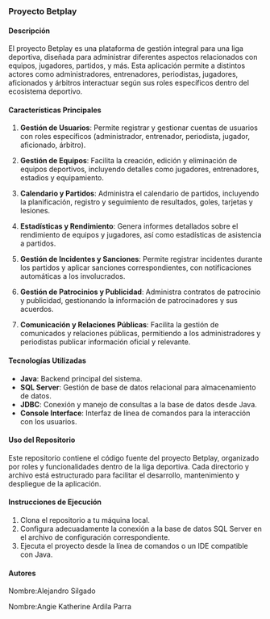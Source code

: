 ### Proyecto Betplay

#### Descripción

El proyecto Betplay es una plataforma de gestión integral para una liga deportiva, diseñada para administrar diferentes aspectos relacionados con equipos, jugadores, partidos, y más. Esta aplicación permite a distintos actores como administradores, entrenadores, periodistas, jugadores, aficionados y árbitros interactuar según sus roles específicos dentro del ecosistema deportivo.

#### Características Principales

1. **Gestión de Usuarios**: Permite registrar y gestionar cuentas de usuarios con roles específicos (administrador, entrenador, periodista, jugador, aficionado, árbitro).

2. **Gestión de Equipos**: Facilita la creación, edición y eliminación de equipos deportivos, incluyendo detalles como jugadores, entrenadores, estadios y equipamiento.

3. **Calendario y Partidos**: Administra el calendario de partidos, incluyendo la planificación, registro y seguimiento de resultados, goles, tarjetas y lesiones.

4. **Estadísticas y Rendimiento**: Genera informes detallados sobre el rendimiento de equipos y jugadores, así como estadísticas de asistencia a partidos.

5. **Gestión de Incidentes y Sanciones**: Permite registrar incidentes durante los partidos y aplicar sanciones correspondientes, con notificaciones automáticas a los involucrados.

6. **Gestión de Patrocinios y Publicidad**: Administra contratos de patrocinio y publicidad, gestionando la información de patrocinadores y sus acuerdos.

7. **Comunicación y Relaciones Públicas**: Facilita la gestión de comunicados y relaciones públicas, permitiendo a los administradores y periodistas publicar información oficial y relevante.

#### Tecnologías Utilizadas

- **Java**: Backend principal del sistema.
- **SQL Server**: Gestión de base de datos relacional para almacenamiento de datos.
- **JDBC**: Conexión y manejo de consultas a la base de datos desde Java.
- **Console Interface**: Interfaz de línea de comandos para la interacción con los usuarios.

#### Uso del Repositorio

Este repositorio contiene el código fuente del proyecto Betplay, organizado por roles y funcionalidades dentro de la liga deportiva. Cada directorio y archivo está estructurado para facilitar el desarrollo, mantenimiento y despliegue de la aplicación.

#### Instrucciones de Ejecución

1. Clona el repositorio a tu máquina local.
2. Configura adecuadamente la conexión a la base de datos SQL Server en el archivo de configuración correspondiente.
3. Ejecuta el proyecto desde la línea de comandos o un IDE compatible con Java.



#### Autores

Nombre:Alejandro Silgado

Nombre:Angie Katherine Ardila Parra